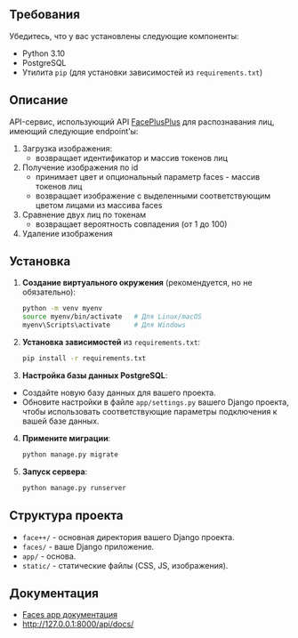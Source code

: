 ## Требования

Убедитесь, что у вас установлены следующие компоненты:

- Python 3.10
- PostgreSQL
- Утилита `pip` (для установки зависимостей из `requirements.txt`)

## Описание

API-сервис, использующий API [FacePlusPlus](https://www.faceplusplus.com/) для распознавания лиц, имеющий следующие endpoint’ы:

1. Загрузка изображения:
    - возвращает идентификатор и массив токенов лиц
2. Получение изображения по id
    - принимает цвет и опциональный параметр faces - массив токенов лиц
    - возвращает изображение с выделенными соответствующим цветом лицами из массива faces
3. Сравнение двух лиц по токенам
    - возвращает вероятность совпадения (от 1 до 100)
4. Удаление изображения

## Установка

1. **Создание виртуального окружения** (рекомендуется, но не обязательно):

   ```bash
   python -m venv myenv
   source myenv/bin/activate   # Для Linux/macOS
   myenv\Scripts\activate      # Для Windows
   ```

2. **Установка зависимостей** из `requirements.txt`:

   ```bash
   pip install -r requirements.txt
   ```

3. **Настройка базы данных PostgreSQL**:

- Создайте новую базу данных для вашего проекта.
- Обновите настройки в файле `app/settings.py` вашего Django проекта, чтобы использовать соответствующие параметры подключения к вашей базе данных.

4. **Примените миграции**:

   ```bash
   python manage.py migrate
   ```

5. **Запуск сервера**:

   ```bash
   python manage.py runserver
   ```

## Структура проекта

- `face++/` - основная директория вашего Django проекта.
- `faces/` - ваше Django приложение.
- `app/` - основа.
- `static/` - статические файлы (CSS, JS, изображения).

## Документация

- [Faces app документация](http://127.0.0.1:8000/api/docs/)
- http://127.0.0.1:8000/api/docs/

